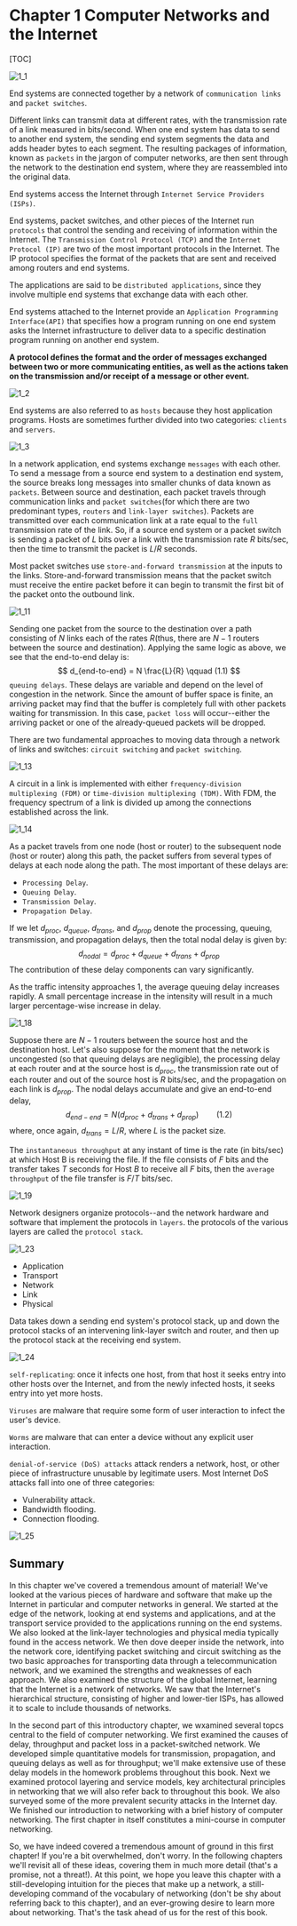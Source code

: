 # Chapter 1 Computer Networks and the Internet

[TOC]



![1_1](res/1_1.png)

End systems are connected together by a network of `communication links` and `packet switches`. 

Different links can transmit data at different rates, with the transmission rate of a link measured in bits/second. When one end system has data to send to another end system, the sending end system segments the data and adds header bytes to each segment. The resulting packages of information, known as `packets` in the jargon of computer networks, are then sent through the network to the destination end system, where they are reassembled into the original data.

End systems access the Internet through `Internet Service Providers (ISPs)`.

End systems, packet switches, and other pieces of the Internet run `protocols` that control the sending and receiving of information within the Internet. The `Transmission Control Protocol (TCP)` and the `Internet Protocol (IP)` are two of the most important protocols in the Internet. The IP protocol specifies the format of the packets that are sent and received among routers and end systems.

The applications are said to be `distributed applications`, since they involve multiple end systems that exchange data with each other.

End systems attached to the Internet provide an `Application Programming Interface(API)` that specifies how a program running on one end system asks the Internet infrastructure to deliver data to a specific destination program running on another end system.

**A protocol defines the format and the order of messages exchanged between two or more communicating entities, as well as the actions taken on the transmission and/or receipt of a message or other event.**

![1_2](res/1_2.png)

End systems are also referred to as `hosts` because they host application programs. Hosts are sometimes further divided into two categories: `clients` and `servers`.

![1_3](res/1_3.png)

In a network application, end systems exchange `messages` with each other. To send a message from a source end system to a destination end system, the source breaks long messages into smaller chunks of data known as `packets`. Between source and destination, each packet travels through communication links and `packet switches`(for which there are two predominant types, `routers` and `link-layer switches`). Packets are transmitted over each communication link at a rate equal to the `full` transmission rate of the link. So, if a source end system or a packet switch is sending a packet of $L$ bits over a link with the transmission rate $R$ bits/sec, then the time to transmit the packet is $L/R$ seconds.

Most packet switches use `store-and-forward transmission` at the inputs to the links. Store-and-forward transmission means that the packet switch must receive the entire packet before it can begin to transmit the first bit of the packet onto the outbound link.

![1_11](res/1_11.png)

Sending one packet from the source to the destination over a path consisting of $N$ links each of the rates $R$(thus, there are $N - 1$ routers between the source and destination). Applying the same logic as above, we see that the end-to-end delay is:
$$
d_{end-to-end} = N \frac{L}{R} \qquad (1.1)
$$
`queuing delays`. These delays are variable and depend on the level of congestion in the network. Since the amount of buffer space is finite, an arriving packet may find that the buffer is completely full with other packets waiting for transmission. In this case, `packet loss` will occur--either the arriving packet or one of the already-queued packets will be dropped.

There are two fundamental approaches to moving data through a network of links and switches: `circuit switching` and `packet switching`. 

![1_13](res/1_13.png)

A circuit in a link is implemented with either `frequency-division multiplexing (FDM)` or `time-division multiplexing (TDM)`. With FDM, the frequency spectrum of a link is divided up among the connections established across the link.

![1_14](res/1_14.png)

As a packet travels from one node (host or router) to the subsequent node (host or router) along this path, the packet suffers from several types of delays at each node along the path. The most important of these delays are:

- `Processing Delay`.
- `Queuing Delay`.
- `Transmission Delay`.
- `Propagation Delay`.

If we let $d_{proc}$, $d_{queue}$, $d_{trans}$, and $d_{prop}$ denote the processing, queuing, transmission, and propagation delays, then the total nodal delay is given by:
$$
d_{nodal} = d_{proc} + d_{queue} + d_{trans} + d_{prop}
$$
The contribution of these delay components can vary significantly.

As the traffic intensity approaches 1, the average queuing delay increases rapidly. A small percentage increase in the intensity will result in a much larger percentage-wise increase in delay.

![1_18](res/1_18.png)

Suppose there are $N - 1$ routers between the source host and the destination host. Let's also suppose for the moment that the network is uncongested (so that queuing delays are negligible), the processing delay at each router and at the source host is $d_{proc}$, the transmission rate out of each router and out of the source host is $R$ bits/sec, and the propagation on each link is $d_{prop}$. The nodal delays accumulate and give an end-to-end delay,
$$
d_{end-end} = N(d_{proc} + d_{trans} + d_{prop}) \qquad (1.2)
$$
where, once again, $d_{trans} = L/R$, where $L$ is the packet size.

The `instantaneous throughput` at any instant of time is the rate (in bits/sec) at which Host B is receiving the file. If the file consists of $F$ bits and the transfer takes $T$ seconds for Host $B$ to receive all $F$ bits, then the `average throughput` of the file transfer is $F/T$ bits/sec.

![1_19](res/1_19.png)

Network designers organize protocols--and the network hardware and software that implement the protocols in `layers`. the protocols of the various layers are called the `protocol stack`. 

![1_23](res/1_23.png)

- Application
- Transport
- Network
- Link
- Physical

Data takes down a sending end system's protocol stack, up and down the protocol stacks of an intervening link-layer switch and router, and then up the protocol stack at the receiving end system. 

![1_24](res/1_24.png)

`self-replicating`: once it infects one host, from that host it seeks entry into other hosts over the Internet, and from the newly infected hosts, it seeks entry into yet more hosts.

`Viruses` are malware that require some form of user interaction to infect the user's device.

`Worms` are malware that can enter a device without any explicit user interaction.

`denial-of-service (DoS) attacks` attack renders a network, host, or other piece of infrastructure unusable by legitimate users. Most Internet DoS attacks fall into one of three categories:

- Vulnerability attack.
- Bandwidth flooding.
- Connection flooding.

![1_25](res/1_25.png)



## Summary

In this chapter we've covered a tremendous amount of material! We've looked at the various pieces of hardware and software that make up the Internet in particular and computer networks in general. We started at the edge of the network, looking at end systems and applications, and at the transport service provided to the applications running on the end systems. We also looked at the link-layer technologies and physical media typically found in the access network. We then dove deeper inside the network, into the network core, identifying packet switching and circuit switching as the two basic approaches for transporting data through a telecommunication network, and we examined the strengths and weaknesses of each approach. We also examined the structure of the global Internet, learning that the Internet is a network of networks. We saw that the Internet's hierarchical structure, consisting of higher and lower-tier ISPs, has allowed it to scale to include thousands of networks.

In the second part of this introductory chapter, we wxamined several topcs central to the field of computer networking. We first examined the causes of delay, throughput and packet loss in a packet-switched network. We developed simple quantitative models for transmission, propagation, and queuing delays as well as for throughput; we'll make extensive use of these delay models in the homework problems throughout this book. Next we examined protocol layering and service models, key architectural principles in networking that we will also refer back to throughout this book. We also surveyed some of the more prevalent security attacks in the Internet day. We finished our introduction to networking with a brief history of computer networking. The first chapter in itself constitutes a mini-course in computer networking.

So, we have indeed covered a tremendous amount of ground in this first chapter! If you're a bit overwhelmed, don't worry. In the following chapters we'll revisit all of these ideas, covering them in much more detail (that's a promise, not a threat!). At this point, we hope you leave this chapter with a still-developing intuition for the pieces that make up a network, a still-developing command of the vocabulary of networking (don't be shy about referring back to this chapter), and an ever-growing desire to learn more about networking. That's the task ahead of us for the rest of this book.